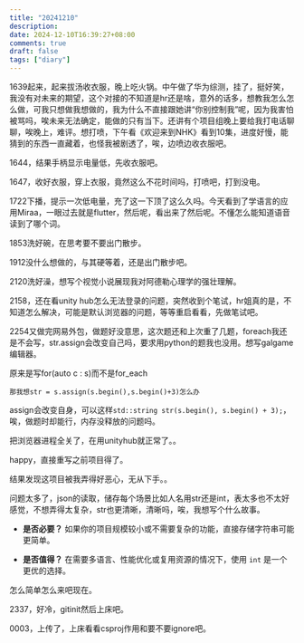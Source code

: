 ```yaml
---
title: "20241210"
description: 
date: 2024-12-10T16:39:27+08:00
comments: true
draft: false
tags: ["diary"]
---
```

1639起来，起来拔汤收衣服，晚上吃火锅。中午做了华为综测，挂了，挺好笑，我没有对未来的期望，这个对接的不知道是hr还是啥，意外的话多，想教我怎么怎么做，可我只想做我想做的，我为什么不直接跟她讲“你别控制我”呢，因为我害怕被骂吗，唉未来无法确定，能做的只有当下。还讲有个项目组晚上要给我打电话聊聊，唉晚上，难评。想打喷，下午看《欢迎来到NHK》看到10集，进度好慢，能猜到的东西一直藏着，也怪我被剧透了，唉，边喷边收衣服吧。

1644，结果手柄显示电量低，先收衣服吧。

1647，收好衣服，穿上衣服，竟然这么不花时间吗，打喷吧，打到没电。

1722下播，提示一次低电量，充了这一下顶了这么久吗。今天看到了学语言的应用Miraa，一眼过去就是flutter，然后呢，看出来了然后呢。不懂怎么能知道语音读到了哪个词。

1853洗好碗，在思考要不要出门散步。

1912没什么想做的，与其硬等着，还是出门散步吧。

2120洗好澡，想写个视觉小说展现我对阿德勒心理学的强壮理解。

2158，还在看unity hub怎么无法登录的问题，突然收到个笔试，hr姐真的是，不知道怎么解决，可能是默认浏览器的问题，等等重启看看，先做笔试吧。

2254又做完网易外包，做题好没意思，这次题还和上次重了几题，foreach我还是不会写，str.assign会改变自己吗，要求用python的题我也没用。想写galgame编辑器。

原来是写for(auto c : s)而不是for_each

`那我想str = s.assign(s.begin(),s.begin()+3)怎么办`

assign会改变自身，可以这样`std::string str(s.begin(), s.begin() + 3);`，唉，做题时却能行，内存没释放的问题吗。

把浏览器进程全关了，在用unityhub就正常了。。

happy，直接重写之前项目得了。

结果发现这项目被我弄得好恶心，无从下手。。

问题太多了，json的读取，储存每个场景比如人名用str还是int，表太多也不太好感觉，不想弄得太复杂，str也更清晰，清晰吗，唉，我想写个什么故事。

- **是否必要？** 如果你的项目规模较小或不需要复杂的功能，直接存储字符串可能更简单。

- **是否值得？** 在需要多语言、性能优化或复用资源的情况下，使用 `int` 是一个更优的选择。

怎么简单怎么来吧现在。

2337，好冷，gitinit然后上床吧。

0003，上传了，上床看看csproj作用和要不要ignore吧。